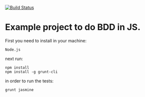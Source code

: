 [![Build Status](https://travis-ci.org/yamitcar/jasmine-example-project.svg?branch=master)](https://travis-ci.org/yamitcar/jasmine-example-project)

# Example project to do BDD in JS.

First you need to install in your machine:

    Node.js


next run:

    npm install
    npm install -g grunt-cli

in order to run the tests:

    grunt jasmine
